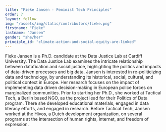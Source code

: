 ```yaml
---
title: "Fieke Jansen - Feminist Tech Principles"
order: 7
layout: fellow
img: "/assets/img/static/contributors/fieke.png"
firstname: "Fieke"
lastname: "Jansen"
gender: "she/her"
principle_id: "climate-action-and-social-equity-are-linked"
---
```


Fieke Jansen is a Ph.D. candidate at the Data Justice Lab at Cardiff University. The Data Justice Lab examines the intricate relationship between datafication and social justice, highlighting the politics and impacts of data-driven processes and big data. Jansen is interested in re-politicizing data and technology, by understanding its historical, social, cultural, and political context in Europe. Her research focuses on the impact of implementing data driven decision-making in European police forces on marginalized communities. Prior to starting her Ph.D., she worked at Tactical Tech, a Berlin based NGO, as the project lead for their Politics of Data program. There she developed educational materials, engaged in data literacy efforts, and engaged in research. Before Tactical Tech, Jansen worked at the Hivos, a Dutch development organization, on several programs at the intersection of human rights, internet, and freedom of expression.




